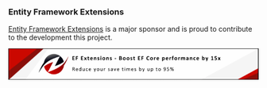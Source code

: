 ### Entity Framework Extensions

[Entity Framework Extensions](https://entityframework-extensions.net/?utm_source=simoncropp&utm_medium=Verify.CsvHelper) is a major sponsor and is proud to contribute to the development this project.

[![Entity Framework Extensions](https://raw.githubusercontent.com/VerifyTests/Verify.CsvHelper/refs/heads/main/docs/zzz.png)](https://entityframework-extensions.net/?utm_source=simoncropp&utm_medium=Verify.CsvHelper)
